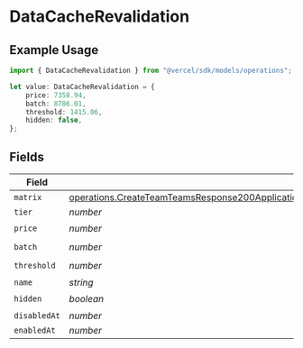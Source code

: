 # DataCacheRevalidation

## Example Usage

```typescript
import { DataCacheRevalidation } from "@vercel/sdk/models/operations";

let value: DataCacheRevalidation = {
    price: 7358.94,
    batch: 8786.01,
    threshold: 1415.06,
    hidden: false,
};
```

## Fields

| Field                                                                                                                                                                                                                                            | Type                                                                                                                                                                                                                                             | Required                                                                                                                                                                                                                                         | Description                                                                                                                                                                                                                                      |
| ------------------------------------------------------------------------------------------------------------------------------------------------------------------------------------------------------------------------------------------------ | ------------------------------------------------------------------------------------------------------------------------------------------------------------------------------------------------------------------------------------------------ | ------------------------------------------------------------------------------------------------------------------------------------------------------------------------------------------------------------------------------------------------ | ------------------------------------------------------------------------------------------------------------------------------------------------------------------------------------------------------------------------------------------------ |
| `matrix`                                                                                                                                                                                                                                         | [operations.CreateTeamTeamsResponse200ApplicationJSONResponseBodyBillingInvoiceItemsDataCacheRevalidationMatrix](../../models/operations/createteamteamsresponse200applicationjsonresponsebodybillinginvoiceitemsdatacacherevalidationmatrix.md) | :heavy_minus_sign:                                                                                                                                                                                                                               | N/A                                                                                                                                                                                                                                              |
| `tier`                                                                                                                                                                                                                                           | *number*                                                                                                                                                                                                                                         | :heavy_minus_sign:                                                                                                                                                                                                                               | N/A                                                                                                                                                                                                                                              |
| `price`                                                                                                                                                                                                                                          | *number*                                                                                                                                                                                                                                         | :heavy_check_mark:                                                                                                                                                                                                                               | N/A                                                                                                                                                                                                                                              |
| `batch`                                                                                                                                                                                                                                          | *number*                                                                                                                                                                                                                                         | :heavy_check_mark:                                                                                                                                                                                                                               | N/A                                                                                                                                                                                                                                              |
| `threshold`                                                                                                                                                                                                                                      | *number*                                                                                                                                                                                                                                         | :heavy_check_mark:                                                                                                                                                                                                                               | N/A                                                                                                                                                                                                                                              |
| `name`                                                                                                                                                                                                                                           | *string*                                                                                                                                                                                                                                         | :heavy_minus_sign:                                                                                                                                                                                                                               | N/A                                                                                                                                                                                                                                              |
| `hidden`                                                                                                                                                                                                                                         | *boolean*                                                                                                                                                                                                                                        | :heavy_check_mark:                                                                                                                                                                                                                               | N/A                                                                                                                                                                                                                                              |
| `disabledAt`                                                                                                                                                                                                                                     | *number*                                                                                                                                                                                                                                         | :heavy_minus_sign:                                                                                                                                                                                                                               | N/A                                                                                                                                                                                                                                              |
| `enabledAt`                                                                                                                                                                                                                                      | *number*                                                                                                                                                                                                                                         | :heavy_minus_sign:                                                                                                                                                                                                                               | N/A                                                                                                                                                                                                                                              |